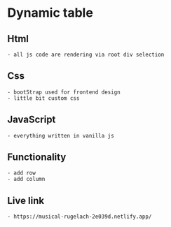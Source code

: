 # Dynamic table

## Html
    - all js code are rendering via root div selection
## Css
    - bootStrap used for frontend design
    - little bit custom css
## JavaScript
    - everything written in vanilla js
## Functionality
    - add row
    - add column
## Live link
    - https://musical-rugelach-2e039d.netlify.app/

 
